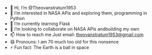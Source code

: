 - 👋 Hi, I’m @Theovanstratum1953
- 👀 I’m interested in NASA APis and exploring them, programming in Python
- 🌱 I’m currently learning Flask
- 💞️ I’m looking to collaborate on NASA APis andbuilding my own
- 📫 How to reach me Just email: theovanstratum1953@gmail.com
- 😄 Pronouns: I am 70 much too old for this nonsence
- ⚡ Fun fact: The Earth is a ball in space

<!---
Theovanstratum1953/Theovanstratum1953 is a ✨ special ✨ repository because its `README.md` (this file) appears on your GitHub profile.
You can click the Preview link to take a look at your changes.
--->
